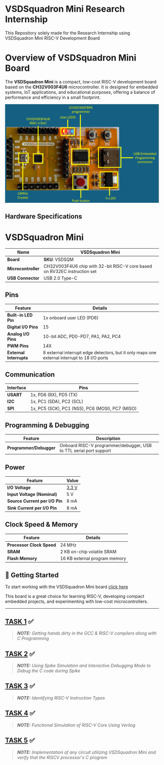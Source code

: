 # VSDSquadron Mini Research Internship
This Repository solely made for the Research Internship using VSDSquadron Mini RISC-V Development Board 
# Overview of VSDSquadron Mini Board

The **VSDSquadron Mini** is a compact, low-cost RISC-V development board based on the **CH32V003F4U6** microcontroller. It is designed for embedded systems, IoT applications, and educational purposes, offering a balance of performance and efficiency in a small footprint.

<p align="center">
  <img src="https://github.com/nishit0072e/vsd-mini/blob/main/images/board.png" alt="VSDSquadron Mini" width="600">
</p>


## Hardware Specifications  

# VSDSquadron Mini

| **Name**               | **VSDSquadron Mini** |
|------------------------|----------------------|
| **Board**             | **SKU**: VSDSQM |
| **Microcontroller**   | CH32V003F4U6 chip with 32-bit RISC-V core based on RV32EC instruction set |
| **USB Connector**     | USB 2.0 Type-C |

## Pins

| Feature               | Details |
|----------------------|---------|
| **Built-in LED Pin** | 1x onboard user LED (PD6) |
| **Digital I/O Pins** | 15 |
| **Analog I/O Pins**  | 10-bit ADC, PD0-PD7, PA1, PA2, PC4 |
| **PWM Pins**         | 14X |
| **External Interrupts** | 8 external interrupt edge detectors, but it only maps one external interrupt to 18 I/O ports |

## Communication

| Interface | Pins |
|-----------|------|
| **USART** | 1x, PD6 (RX), PD5 (TX) |
| **I2C**   | 1x, PC1 (SDA), PC2 (SCL) |
| **SPI**   | 1x, PC5 (SCK), PC1 (NSS), PC6 (MOSI), PC7 (MISO) |

## Programming & Debugging

| Feature | Description |
|---------|------------|
| **Programmer/Debugger** | Onboard RISC-V programmer/debugger, USB to TTL serial port support |

## Power

| Feature                   | Value |
|---------------------------|-------|
| **I/O Voltage**           | [3.3 V](https://en.wikipedia.org/wiki/3.3V) |
| **Input Voltage (Nominal)** | 5 V |
| **Source Current per I/O Pin** | 8 mA |
| **Sink Current per I/O Pin**   | 8 mA |

## Clock Speed & Memory

| Feature   | Details |
|-----------|---------|
| **Processor Clock Speed** | 24 MHz |
| **SRAM**   | 2 KB on-chip volatile SRAM |
| **Flash Memory** | 16 KB external program memory |


## 🚀 Getting Started  

To start working with the VSDSquadron Mini board [click here](https://www.vlsisystemdesign.com/wp-content/uploads/2024/01/VSDSQMinidatasheet.pdf)

This board is a great choice for learning RISC-V, developing compact embedded projects, and experimenting with low-cost microcontrollers.

---

## [TASK 1](https://github.com/nishit0072e/vsd-mini/tree/main/TASK_1) ✅
> ***NOTE:** Getting hands dirty in the GCC & RISC-V compilers along with C Programming*
## [TASK 2](https://github.com/nishit0072e/vsd-mini/tree/main/TASK_2) ✅
> ***NOTE:** Using Spike Simulation and Interactive Debugging Mode to Debug the C code during Spike*
## [TASK 3](https://github.com/nishit0072e/vsd-mini/tree/main/TASK_3) ✅
> ***NOTE:** Identifying RISC-V Instruction Types*
## [TASK 4](https://github.com/nishit0072e/vsd-mini/tree/main/TASK_4) ✅
> ***NOTE:** Functional Simulation of RISC-V Core Using Verilog*
## [TASK 5](https://github.com/nishit0072e/vsd-mini/tree/main/TASK_5) ✅
> ***NOTE:** Implementation of any circuit utilizing VSDSquadron Mini and verify that the RISCV processor's C program*
